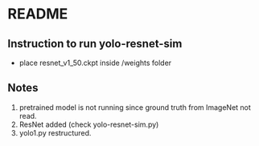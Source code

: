 # README #

## Instruction to run yolo-resnet-sim
* place resnet_v1_50.ckpt inside /weights folder

## Notes
1. pretrained model is not running since ground truth from ImageNet not read.
2. ResNet added (check yolo-resnet-sim.py)
3. yolo1.py restructured.